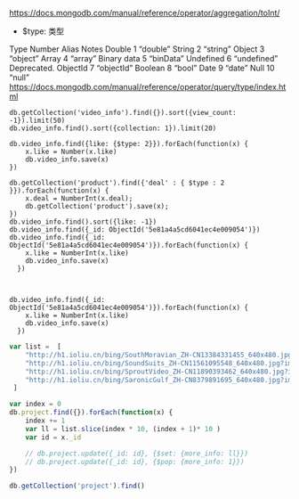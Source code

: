https://docs.mongodb.com/manual/reference/operator/aggregation/toInt/

- $type: 类型

Type	Number	Alias	Notes
Double	1	“double”
String	2	“string”
Object	3	“object”
Array	4	“array”
Binary data	5	“binData”
Undefined	6	“undefined”	Deprecated.
ObjectId	7	“objectId”
Boolean	8	“bool”
Date	9	“date”
Null	10	“null”
https://docs.mongodb.com/manual/reference/operator/query/type/index.html

```
db.getCollection('video_info').find({}).sort({view_count: -1}).limit(50)
db.video_info.find().sort({collection: 1}).limit(20)

db.video_info.find({like: {$type: 2}}).forEach(function(x) {
    x.like = Number(x.like)
    db.video_info.save(x)
})

db.getCollection('product').find({'deal' : { $type : 2 }}).forEach(function(x) {
    x.deal = NumberInt(x.deal);
    db.getCollection('product').save(x);
})
db.video_info.find().sort({like: -1})
db.video_info.find({_id: ObjectId('5e81a4a5cd6041ec4e009054')})
db.video_info.find({_id: ObjectId('5e81a4a5cd6041ec4e009054')}).forEach(function(x) {
    x.like = NumberInt(x.like)
    db.video_info.save(x)
  })



db.video_info.find({_id: ObjectId('5e81a4a5cd6041ec4e009054')}).forEach(function(x) {
    x.like = NumberInt(x.like)
    db.video_info.save(x)
  })
```

```js
var list =  [
    "http://h1.ioliu.cn/bing/SouthMoravian_ZH-CN13384331455_640x480.jpg?imageslim",
    "http://h1.ioliu.cn/bing/SoundSuits_ZH-CN11561095548_640x480.jpg?imageslim",
    "http://h1.ioliu.cn/bing/SproutVideo_ZH-CN11890393462_640x480.jpg?imageslim",
    "http://h1.ioliu.cn/bing/SaronicGulf_ZH-CN8379891695_640x480.jpg?imageslim",
 ]

var index = 0
db.project.find({}).forEach(function(x) {
    index += 1
    var ll = list.slice(index * 10, (index + 1)* 10 )
    var id = x._id

    // db.project.update({_id: id}, {$set: {more_info: ll}})
    // db.project.update({_id: id}, {$pop: {more_info: 1}})
})

db.getCollection('project').find()
```
